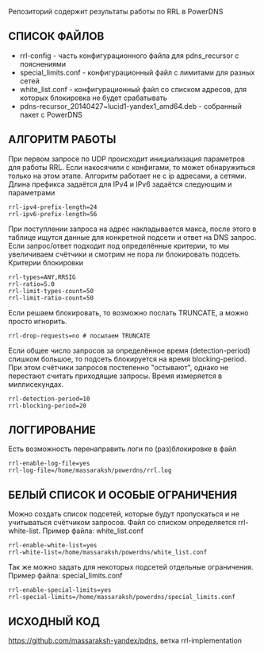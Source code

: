 Репозиторий содержит результаты работы по RRL в PowerDNS

СПИСОК ФАЙЛОВ
-----------------
 * rrl-config - часть конфигурационного файла для pdns_recursor с пояснениями
 * special_limits.conf - конфигурационный файл с лимитами для разных сетей
 * white_list.conf - конфигурационный файл со списком адресов, для которых блокировка не будет срабатывать
 * pdns-recursor_20140427~lucid1-yandex1_amd64.deb - собранный пакет с PowerDNS

АЛГОРИТМ РАБОТЫ
---------------
При первом запросе по UDP происходит инициализация параметров для работы RRL. Если накосячили с конфигами, то может обнаружиться только на этом этапе.
Алгоритм работает не с ip адресами, а сетями. Длина префикса задаётся для IPv4 и IPv6 задаётся следующим и параметрами

    rrl-ipv4-prefix-length=24
    rrl-ipv6-prefix-length=56

При поступлении запроса на адрес накладывается макса, после этого в таблице ищутся данные для конкретной подсети и ответ на DNS запрос. Если запрос/ответ подходит под определённые критерии, то мы увеличиваем счётчики и смотрим не пора ли блокировать подсеть.
Критерии блокировки

    rrl-types=ANY,RRSIG
    rrl-ratio=5.0
    rrl-limit-types-count=50
    rrl-limit-ratio-count=50

Если решаем блокировать, то возможно послать TRUNCATE, а можно просто игнорить. 

    rrl-drop-requests=no # посылаем TRUNCATE

Если общее число запросов за определённое время (detection-period) слишком большое, то подсеть блокируется на время blocking-period. При этом счётчики запросов постепенно "остывают", однако не перестают считать приходящие запросы. Время измеряется в миллисекундах. 

    rrl-detection-period=10
    rrl-blocking-period=20 

ЛОГГИРОВАНИЕ
------------
Есть возможность перенаправить логи по (раз)блокировке в файл

    rrl-enable-log-file=yes
    rrl-log-file=/home/massaraksh/powerdns/rrl.log

БЕЛЫЙ СПИСОК И ОСОБЫЕ ОГРАНИЧЕНИЯ
---------------------------------
Можно создать список подсетей, которые будут пропускаться и не учитываться счётчиком запросов. Файл со списком определяется rrl-white-list. Пример файла: white_list.conf

    rrl-enable-white-list=yes
    rrl-white-list=/home/massaraksh/powerdns/white_list.conf

Так же можно задать для некоторых подсетей отдельные ограничения. Пример файла: special_limits.conf
    
    rrl-enable-special-limits=yes
    rrl-special-limits=/home/massaraksh/powerdns/special_limits.conf

ИСХОДНЫЙ КОД
------------
https://github.com/massaraksh-yandex/pdns, ветка rrl-implementation
